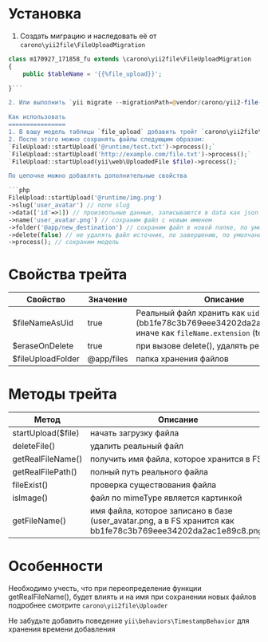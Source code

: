 Установка
=========
1. Создать миграцию и наследовать её от `carono\yii2file\FileUploadMigration`
```php
class m170927_171858_fu extends \carono\yii2file\FileUploadMigration
{
    public $tableName = '{{%file_upload}}';

}```

2. Или выполнить `yii migrate --migrationPath=@vendor/carono/yii2-file-upload/migrations`

Как использовать
================
1. В вашу модель таблицы `file_upload` добавить трейт `carono\yii2file\FileUploadTrait`  
2. После этого можно сохранять файлы следующим образом:
`FileUpload::startUpload('@runtime/test.txt')->process();`  
`FileUpload::startUpload('http://example.com/file.txt')->process();`
`FileUpload::startUpload(yii\web\UploadedFile $file)->process();`

По цепочке можно добавлять дополнительные свойства  

```php
FileUpload::startUpload('@runtime/img.png')
->slug('user_avatar') // поле slug
->data(['id'=>1]) // произвольные данные, записываются в data как json
->name('user_avatar.png') // сохраним файл с новым именем
->folder('@app/new_destination') // сохраним файл в новой папке, по умолчанию @app/files
->delete(false) // не удалять файл источник, по завершению, по умолчанию - удаляем
->process(); // сохраним модель
```

Свойства трейта
===============
|Свойство|Значение|Описание
|-----|--------|---------
|$fileNameAsUid|true|Реальный файл хранить как `uid.extension` (bb1fe78c3b769eee34202da2ac1e89c8.txt), иначе как `fileName.extension` (test.txt)
|$eraseOnDelete|true|при вызове delete(), удалять реальный файл
|$fileUploadFolder|@app/files|папка хранения файлов

Методы трейта
=============
|Метод|Описание
|-----|--------
|startUpload($file)|начать загрузку файла
|deleteFile()|удалить реальный файл
|getRealFileName()|получить имя файла, которое хранится в FS
|getRealFilePath()|полный путь реального файла
|fileExist()|проверка существования файла
|isImage()|файл по mimeType является картинкой
|getFileName()|имя файла, которое записано в базе (user_avatar.png, а в FS хранится как bb1fe78c3b769eee34202da2ac1e89c8.png)


Особенности
===========
Необходимо учесть, что при переопределение функции getRealFileName(), будет влиять и на имя при сохранении новых файлов
подробнее смотрите `carono\yii2file\Uploader`

Не забудьте добавить поведение `yii\behaviors\TimestampBehavior` для хранения времени добавления
